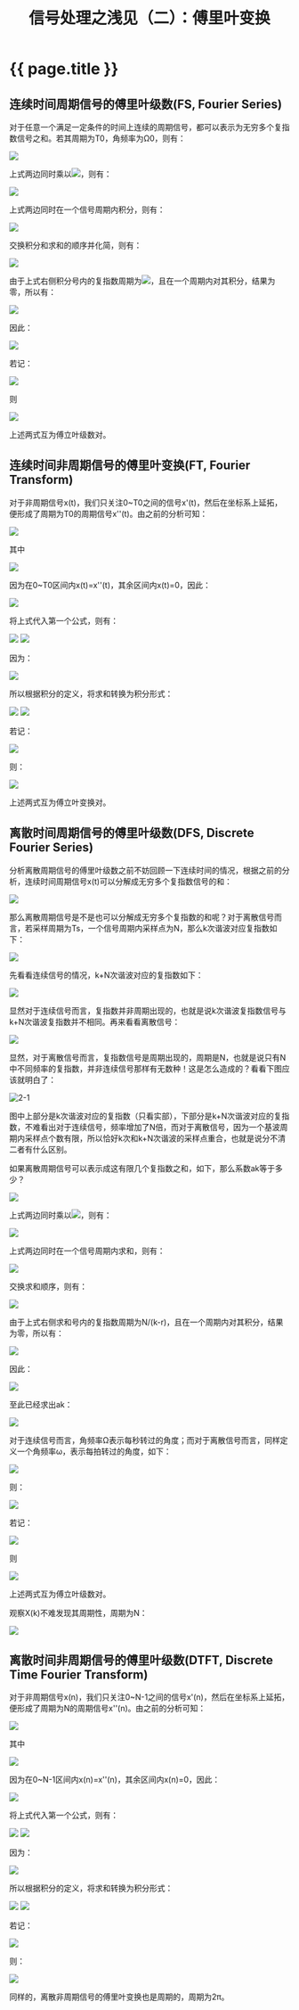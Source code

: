 ﻿---
layout: post
title: 信号处理之浅见（二）：傅里叶变换
category: 信号处理
---

# {{ page.title }}

## 连续时间周期信号的傅里叶级数(FS, Fourier Series)

对于任意一个满足一定条件的时间上连续的周期信号，都可以表示为无穷多个复指数信号之和。若其周期为T0，角频率为Ω0，则有：

<img src="http://www.forkosh.com/mathtex.cgi?\ x(t)=\sum_{k=-\infty}^{+\infty} a_k \cdot e^{jk\Omega_0t}">

上式两边同时乘以<img src="http://www.forkosh.com/mathtex.cgi?\ e^{-jr\Omega_0t}">，则有：

<img src="http://www.forkosh.com/mathtex.cgi?\ x(t)e^{-jr\Omega_0t}=\sum_{k=-\infty}^{+\infty} a_k \cdot e^{jk\Omega_0t} \cdot e^{-jr\Omega_0t}">

上式两边同时在一个信号周期内积分，则有：

<img src="http://www.forkosh.com/mathtex.cgi?\ \int_0^{T_0} x(t)e^{-jr\Omega_0t}dt=\int_0^{T_0} \sum_{k=-\infty}^{+\infty} a_k \cdot e^{jk\Omega_0t} \cdot e^{-jr\Omega_0t}dt">

交换积分和求和的顺序并化简，则有：

<img src="http://www.forkosh.com/mathtex.cgi?\ \int_0^{T_0} x(t)e^{-jr\Omega_0t}dt=\sum_{k=-\infty}^{+\infty} a_k \int_0^{T_0}e^{j(k-r)\Omega_0t}dt">

由于上式右侧积分号内的复指数周期为<img src="http://www.forkosh.com/mathtex.cgi?\ T_0/(k-r)">，且在一个周期内对其积分，结果为零，所以有：

<img src="http://www.forkosh.com/mathtex.cgi?\ \int_0^{T_0}e^{j(k-r)\Omega_0t}dt=\begin{cases} T_0,k=r\\ 0,k\not=r \end{cases}">

因此：

<img src="http://www.forkosh.com/mathtex.cgi?\ \int_0^{T_0} x(t)e^{-jr\Omega_0t}dt=a_k|_{k=r} T_0=a_rT_0">

若记：

<img src="http://www.forkosh.com/mathtex.cgi?\ X(k\Omega_0)=\frac{1}{T_0}\int_0^{T_0} x(t)e^{-jk\Omega_0t}dt">

则

<img src="http://www.forkosh.com/mathtex.cgi?\ x(t)=\sum_{k=-\infty}^{+\infty} X(k\Omega_0) \cdot e^{jk\Omega_0t}">

上述两式互为傅立叶级数对。

## 连续时间非周期信号的傅里叶变换(FT, Fourier Transform)

对于非周期信号x(t)，我们只关注0~T0之间的信号x'(t)，然后在坐标系上延拓，便形成了周期为T0的周期信号x''(t)。由之前的分析可知：


<img src="http://www.forkosh.com/mathtex.cgi?\ x''(t)=\sum_{k=-\infty}^{+\infty} X''(k\Omega_0) \cdot e^{jk\Omega_0t}">

其中

<img src="http://www.forkosh.com/mathtex.cgi?\ X''(k\Omega_0)=\frac{1}{T_0}\int_0^{T_0} x''(t)e^{-jk\Omega_0t}dt">

因为在0~T0区间内x(t)=x''(t)，其余区间内x(t)=0，因此：

<img src="http://www.forkosh.com/mathtex.cgi?\ X''(k\Omega_0)=\frac{1}{T_0}\int_{-\infty}^{+\infty} x(t)e^{-jk\Omega_0t}dt">


将上式代入第一个公式，则有：

<img src="http://www.forkosh.com/mathtex.cgi?\ x''(t)=\sum_{k=-\infty}^{+\infty} \frac{1}{T_0}\int_{-\infty}^{+\infty} x(t)e^{-jk\Omega_0t}dt \cdot e^{jk\Omega_0t}">

<img src="http://www.forkosh.com/mathtex.cgi?\ =\frac{1}{2\pi}\sum_{k=-\infty}^{+\infty} \int_{-\infty}^{+\infty} x(t)e^{-jk\Omega_0t}dt \cdot e^{jk\Omega_0t} \cdot \Omega_0">

因为：

<img src="http://www.forkosh.com/mathtex.cgi?\ \lim_{T_0 \rightarrow +\infty}x''(t)=\lim_{\Omega_0 \rightarrow 0}x''(t)=x(t)">

所以根据积分的定义，将求和转换为积分形式：

<img src="http://www.forkosh.com/mathtex.cgi?\ x(t)=\lim_{\Omega_0 \rightarrow 0} \frac{1}{2\pi}\sum_{k=-\infty}^{+\infty} \int_{-\infty}^{+\infty} x(t)e^{-jk\Omega_0t}dt \cdot e^{jk\Omega_0t} \cdot \Omega_0">

<img src="http://www.forkosh.com/mathtex.cgi?\ =\frac{1}{2\pi}\int_{-\infty}^{+\infty} \int_{-\infty}^{+\infty} x(t)e^{-j\Omega t}dt \cdot e^{j\Omega t}d\Omega">

若记：

<img src="http://www.forkosh.com/mathtex.cgi?\ X(\Omega)=\int_{-\infty}^{+\infty} x(t)e^{-j\Omega t}dt">

则：

<img src="http://www.forkosh.com/mathtex.cgi?\ x(t)=\frac{1}{2\pi}\int_{-\infty}^{+\infty} X(\Omega) e^{j\Omega t}d\Omega">

上述两式互为傅立叶变换对。

## 离散时间周期信号的傅里叶级数(DFS, Discrete Fourier Series)
分析离散周期信号的傅里叶级数之前不妨回顾一下连续时间的情况，根据之前的分析，连续时间周期信号x(t)可以分解成无穷多个复指数信号的和：

<img src="http://www.forkosh.com/mathtex.cgi?\ x(t)=\sum_{k=-\infty}^{+\infty} a_k \cdot e^{jk\Omega_0t}">

那么离散周期信号是不是也可以分解成无穷多个复指数的和呢？对于离散信号而言，若采样周期为Ts，一个信号周期内采样点为N，那么k次谐波对应复指数如下：

<img src="http://www.forkosh.com/mathtex.cgi?\ e^{jk\Omega_0t}|_{t=nT_s}=e^{jk\Omega_0nT_s}=e^{jk\frac{2\pi}{N}n}">

先看看连续信号的情况，k+N次谐波对应的复指数如下：

<img src="http://www.forkosh.com/mathtex.cgi?\ e^{j(k+N)\Omega_0t}">

显然对于连续信号而言，复指数并非周期出现的，也就是说k次谐波复指数信号与k+N次谐波复指数并不相同。再来看看离散信号：

<img src="http://www.forkosh.com/mathtex.cgi?\ e^{j(k+N)\frac{2\pi}{N}n}=e^{jk\frac{2\pi}{N}n}e^{jN\frac{2\pi}{N}n}=e^{jk\frac{2\pi}{N}n}e^{j2n\pi}=e^{jk\frac{2\pi}{N}n}">

显然，对于离散信号而言，复指数信号是周期出现的，周期是N，也就是说只有N中不同频率的复指数，并非连续信号那样有无数种！这是怎么造成的？看看下图应该就明白了：

![2-1](https://github.com/jackyuqian/jackyuqian.github.io/blob/master/_posts/signal_process/img/2_1.png?raw=true)

图中上部分是k次谐波对应的复指数（只看实部），下部分是k+N次谐波对应的复指数，不难看出对于连续信号，频率增加了N倍，而对于离散信号，因为一个基波周期内采样点个数有限，所以恰好k次和k+N次谐波的采样点重合，也就是说分不清二者有什么区别。

如果离散周期信号可以表示成这有限几个复指数之和，如下，那么系数ak等于多少？

<img src="http://www.forkosh.com/mathtex.cgi?\ x(n)=\sum_{k=0}^{N-1} a_k \cdot e^{jk\frac{2\pi}{N}n}">

上式两边同时乘以<img src="http://www.forkosh.com/mathtex.cgi?\ e^{-jr2\pi/Nn}">，则有：

<img src="http://www.forkosh.com/mathtex.cgi?\ x(n)e^{-jr\frac{2\pi}{N}n}=\sum_{k=0}^{N-1} a_k \cdot e^{jk\frac{2\pi}{N}n} \cdot e^{-jr\frac{2\pi}{N}n}">

上式两边同时在一个信号周期内求和，则有：

<img src="http://www.forkosh.com/mathtex.cgi?\ \sum_{n=0}^{N-1} x(n)e^{-jr\frac{2\pi}{N}n}=\sum_{n=0}^{N-1} \sum_{k=0}^{N-1} a_k \cdot e^{j(k-r)\frac{2\pi}{N}n}">

交换求和顺序，则有：

<img src="http://www.forkosh.com/mathtex.cgi?\ \sum_{n=0}^{N-1} x(n)e^{-jr\frac{2\pi}{N}n}=\sum_{k=0}^{N-1}a_k \sum_{n=0}^{N-1} \cdot e^{j(k-r)\frac{2\pi}{N}n}">

由于上式右侧求和号内的复指数周期为N/(k-r)，且在一个周期内对其积分，结果为零，所以有：

<img src="http://www.forkosh.com/mathtex.cgi?\ \sum_{n=0}^{N-1} e^{j(k-r)\frac{2\pi}{N}n}=\begin{cases} N,k=r\\ 0,k\not=r \end{cases}">

因此：

<img src="http://www.forkosh.com/mathtex.cgi?\ \sum_{n=0}^{N-1} x(n)e^{-jr\frac{2\pi}{N}n}=a_k|_{k=r}N=a_rN">

至此已经求出ak：

<img src="http://www.forkosh.com/mathtex.cgi?\ a_k=\frac{1}{N}\sum_{n=0}^{N-1} x(n)e^{-jk\frac{2\pi}{N}n}">

对于连续信号而言，角频率&Omega;表示每秒转过的角度；而对于离散信号而言，同样定义一个角频率&omega;，表示每拍转过的角度，如下：

<img src="http://www.forkosh.com/mathtex.cgi?\ \omega_0=\Omega_0 \cdot T_s=\frac{2\pi}{T_0}T_s=\frac{2\pi}{N}">

则：

<img src="http://www.forkosh.com/mathtex.cgi?\ a_k=\frac{1}{N}\sum_{n=0}^{N-1} x(n)e^{-jk\omega_0 n}">

若记：

<img src="http://www.forkosh.com/mathtex.cgi?\ X(k)=\sum_{n=0}^{N-1} x(n)e^{-jk\omega_0n}">

则

<img src="http://www.forkosh.com/mathtex.cgi?\ x(n)=\frac{1}{N}\sum_{k=0}^{N-1} X(k) \cdot e^{jk\omega_0n}">

上述两式互为傅立叶级数对。

观察X(k)不难发现其周期性，周期为N：

<img src="http://www.forkosh.com/mathtex.cgi?\ X(k+N)=\sum_{k=0}^{N-1} x(n)e^{-jk\frac{2\pi}{N}n} \cdot e^{-jN\frac{2\pi}{N}n}=\sum_{k=0}^{N-1} x(n)e^{-jk\frac{2\pi}{N}n}=X(k)">

## 离散时间非周期信号的傅里叶级数(DTFT, Discrete Time Fourier Transform)

对于非周期信号x(n)，我们只关注0~N-1之间的信号x'(n)，然后在坐标系上延拓，便形成了周期为N的周期信号x''(n)。由之前的分析可知：

<img src="http://www.forkosh.com/mathtex.cgi?\ x''(n)=\frac{1}{N}\sum_{k=0}^{N-1} X''(k) \cdot e^{jk\omega_0n}">

其中

<img src="http://www.forkosh.com/mathtex.cgi?\ X''(k)=\sum_{n=0}^{N-1} x''(n)e^{-jk\omega_0n}">

因为在0~N-1区间内x(n)=x''(n)，其余区间内x(n)=0，因此：

<img src="http://www.forkosh.com/mathtex.cgi?\ X''(k)=\sum_{n=-\infty}^{+\infty} x(n)e^{-jk\omega_0n}">

将上式代入第一个公式，则有：

<img src="http://www.forkosh.com/mathtex.cgi?\ x''(n)=\frac{1}{N}\sum_{k=0}^{N-1} (\sum_{n=-\infty}^{+\infty} x(n)e^{-jk\omega_0n}) \cdot e^{jk\omega_0n}">

<img src="http://www.forkosh.com/mathtex.cgi?\ =\frac{1}{2\pi}\sum_{k=0}^{N-1} (\sum_{n=-\infty}^{+\infty} x(n)e^{-jk\omega_0n}) \cdot e^{jk\omega_0n} \cdot \omega_0">

因为：

<img src="http://www.forkosh.com/mathtex.cgi?\ \lim_{N \rightarrow +\infty}x''(n)=\lim_{\omega_0 \rightarrow 0}x''(n)=x(n)">

所以根据积分的定义，将求和转换为积分形式：

<img src="http://www.forkosh.com/mathtex.cgi?\ x(n)=\lim_{\omega_0 \rightarrow 0} \frac{1}{2\pi}\sum_{k=0}^{N-1} (\sum_{n=-\infty}^{+\infty} x(n)e^{-jk\omega_0n}) \cdot e^{jk\omega_0n} \cdot \omega_0">

<img src="http://www.forkosh.com/mathtex.cgi?\ =\frac{1}{2\pi}\int_{0}^{2\pi} (\sum_{n=-\infty}^{+\infty} x(n)e^{-j\omega n})e^{j\omega n}d\omega">

若记：

<img src="http://www.forkosh.com/mathtex.cgi?\ X(\omega)=\sum_{n=-\infty}^{+\infty} x(n)e^{-j\omega n}">

则：

<img src="http://www.forkosh.com/mathtex.cgi?\ x(n)=\frac{1}{2\pi}\int_{0}^{2\pi} X(\omega)e^{j\omega n}d\omega">

同样的，离散非周期信号的傅里叶变换也是周期的，周期为2π。
